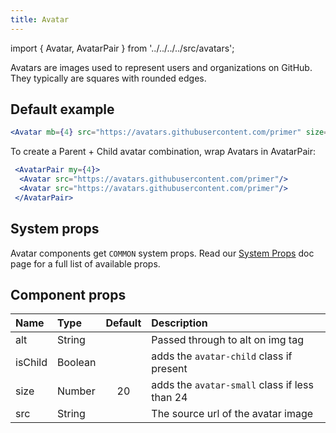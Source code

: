 ```yaml
---
title: Avatar
---
```


import { Avatar, AvatarPair } from '../../../../src/avatars';


Avatars are images used to represent users and organizations on GitHub. They typically are squares with rounded edges.

## Default example

<Avatar mb={4} src="https://avatars.githubusercontent.com/primer" size={128} />

```jsx live
<Avatar mb={4} src="https://avatars.githubusercontent.com/primer" size={128} />

```
To create a Parent + Child avatar combination, wrap Avatars in AvatarPair:

<AvatarPair my={4}>
  <Avatar src="https://avatars.githubusercontent.com/primer"/>
  <Avatar src="https://avatars.githubusercontent.com/primer"/>
</AvatarPair>

```jsx live
 <AvatarPair my={4}>
  <Avatar src="https://avatars.githubusercontent.com/primer"/>
  <Avatar src="https://avatars.githubusercontent.com/primer"/>
 </AvatarPair>
 ```

## System props

Avatar components get `COMMON` system props. Read our [System Props](/system-props) doc page for a full list of available props.

## Component props

| Name | Type | Default | Description |
| :- | :- | :-: | :- |
| alt | String | | Passed through to alt on img tag |
| isChild | Boolean | | adds the `avatar-child` class if present |
| size | Number | 20 | adds the `avatar-small` class if less than 24 |
| src | String | | The source url of the avatar image |
